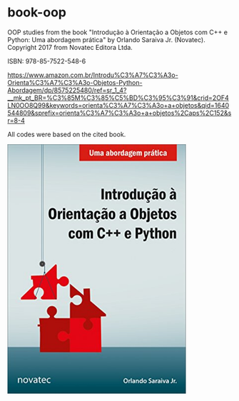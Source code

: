 # book-oop

OOP studies from the book "Introdução à Orientação a Objetos com C++ e Python: Uma abordagem prática" by Orlando Saraiva Jr. (Novatec).
Copyright 2017 from Novatec Editora Ltda.

ISBN: 978-85-7522-548-6

https://www.amazon.com.br/Introdu%C3%A7%C3%A3o-Orienta%C3%A7%C3%A3o-Objetos-Python-Abordagem/dp/8575225480/ref=sr_1_4?__mk_pt_BR=%C3%85M%C3%85%C5%BD%C3%95%C3%91&crid=2OF4LN0OO8Q99&keywords=orienta%C3%A7%C3%A3o+a+objetos&qid=1640544809&sprefix=orienta%C3%A7%C3%A3o+a+objetos%2Caps%2C152&sr=8-4

All codes were based on the cited book.

<img src="img/OOP-Book.jpg" width="400px">
